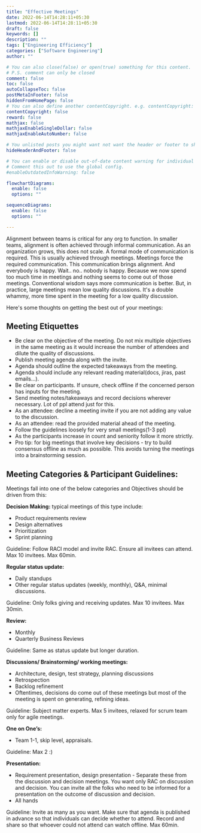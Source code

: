 ```yaml
---
title: "Effective Meetings"
date: 2022-06-14T14:28:11+05:30
lastmod: 2022-06-14T14:28:11+05:30
draft: false
keywords: []
description: ""
tags: ["Engineering Efficiency"]
categories: ["Software Engineering"]
author: ""

# You can also close(false) or open(true) something for this content.
# P.S. comment can only be closed
comment: false
toc: false
autoCollapseToc: false
postMetaInFooter: false
hiddenFromHomePage: false
# You can also define another contentCopyright. e.g. contentCopyright: "This is another copyright."
contentCopyright: false
reward: false
mathjax: false
mathjaxEnableSingleDollar: false
mathjaxEnableAutoNumber: false

# You unlisted posts you might want not want the header or footer to show
hideHeaderAndFooter: false

# You can enable or disable out-of-date content warning for individual post.
# Comment this out to use the global config.
#enableOutdatedInfoWarning: false

flowchartDiagrams:
  enable: false
  options: ""

sequenceDiagrams: 
  enable: false
  options: ""

---
```


Alignment between teams is critical for any org to function. 
In smaller teams, alignment is often achieved through informal communication.
As an organization grows, this does not scale. A formal mode of communication is required. This is usually achieved through meetings.
Meetings force the required communication. This communication brings alignment. And everybody is happy. Wait.. no.. nobody is happy. Because we now spend too much time in meetings and nothing seems to come out of those meetings. Conventional wisdom says more communication is better. But, in practice, large meetings mean low quality discussions. It's a double whammy, more time spent in the meeting for a low quality discussion.


Here's some thoughts on getting the best out of your meetings: 


## Meeting Etiquettes
- Be clear on the objective of the meeting. Do not mix multiple objectives in the same meeting as it would increase the number of attendees and dilute the quality of discussions.
- Publish meeting agenda along with the invite.
- Agenda should outline the expected takeaways from the meeting. 
- Agenda should include any relevant reading material(docs, jiras, past emails…).
- Be clear on participants. If unsure, check offline if the concerned person has inputs for the meeting.
- Send meeting notes/takeaways and record decisions wherever necessary. Lot of ppl attend just for this. 
- As an attendee: decline a meeting invite if you are not adding any value to the discussion.
- As an attendee: read the provided material ahead of the meeting.
- Follow the guidelines loosely for very small meetings(1-3 ppl)
- As the participants increase in count and seniority follow it more strictly. 
- Pro tip: for big meetings that involve key decisions - try to build consensus offline as much as possible. This avoids turning the meetings into a brainstorming session.


## Meeting Categories & Participant Guidelines:
Meetings fall into one of the below categories and Objectives should be driven from this:

**Decision Making:** typical meetings of this type include:
- Product requirements review
- Design alternatives
- Prioritization
- Sprint planning 

Guideline: Follow RACI model and invite RAC. Ensure all invitees can attend. Max 10 invitees. Max 60min.


**Regular status update:**
- Daily standups
- Other regular status updates (weekly, monthly), Q&A, minimal discussions.

Guideline:  Only folks giving and receiving updates. Max 10 invitees. Max 30min.


**Review:** 
- Monthly 
- Quarterly Business Reviews

Guideline: Same as status update but longer duration.


**Discussions/ Brainstorming/ working meetings:**
- Architecture, design, test strategy, planning discussions
- Retrospection
- Backlog refinement
- Oftentimes, decisions do come out of these meetings but most of the meeting is spent on generating, refining ideas.

Guideline: Subject matter experts. Max 5 invitees, relaxed for scrum team only for agile meetings.


**One on One’s:**
- Team 1-1, skip level, appraisals.

Guideline: Max 2 :)


**Presentation:**
- Requirement presentation, design presentation - Separate these from the discussion and decision meetings. You want only RAC on discussion and decision. You can invite all the folks who need to be informed for a presentation on the outcome of discussion and decision.
- All hands 

Guideline: Invite as many as you want. Make sure that agenda is published in advance so that individuals can decide whether to attend. Record and share so that whoever could not attend can watch offline. Max 60min.

<!--more-->
